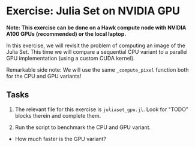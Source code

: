 # Exercise: Julia Set on NVIDIA GPU

**Note: This exercise can be done on a Hawk compute node with NVIDIA A100 GPUs (recommended) or the local laptop.**

In this exercise, we will revisit the problem of computing an image of the Julia Set. This time we will compare a sequential CPU variant to a parallel GPU implementation (using a custom CUDA kernel).

Remarkable side note: We will use the same `_compute_pixel` function both for the CPU and GPU variants!

## Tasks

1) The relevant file for this exercise is `juliaset_gpu.jl`. Look for "TODO" blocks therein and complete them.

2) Run the script to benchmark the CPU and GPU variant.
  * How much faster is the GPU variant?